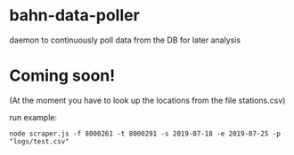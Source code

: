 # bahn-data-poller
daemon to continuously poll data from the DB for later analysis

# Coming soon!

(At the moment you have to look up the locations from the file stations.csv)

run example:

```node scraper.js -f 8000261 -t 8000291 -s 2019-07-18 -e 2019-07-25 -p "logs/test.csv"```
